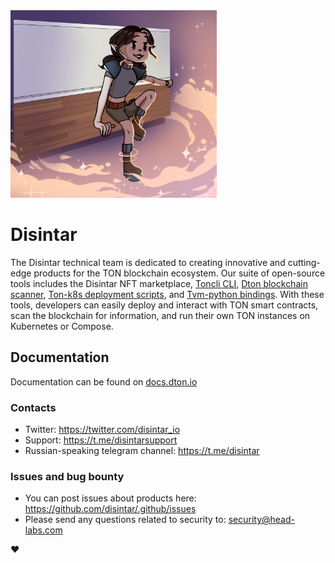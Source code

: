 <img style="height: 300px" src="https://raw.githubusercontent.com/disintar/.github/main/2.png"/>

# Disintar

The Disintar technical team is dedicated to creating innovative and cutting-edge products for the TON blockchain ecosystem. Our suite of open-source tools includes the Disintar NFT marketplace, [Toncli CLI](), [Dton blockchain scanner](), [Ton-k8s deployment scripts](), and [Tvm-python bindings](). With these tools, developers can easily deploy and interact with TON smart contracts, scan the blockchain for information, and run their own TON instances on Kubernetes or Compose.

## Documentation

Documentation can be found on [docs.dton.io](https://docs.dton.io)

### Contacts

- Twitter: https://twitter.com/disintar_io
- Support: https://t.me/disintarsupport
- Russian-speaking telegram channel: https://t.me/disintar


### Issues and bug bounty

- You can post issues about products here: https://github.com/disintar/.github/issues
- Please send any questions related to security to: security@head-labs.com

:heart: 
